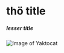 # thö title

##### lesser title
![Image of Yaktocat](https://octodex.github.com/images/yaktocat.png)
